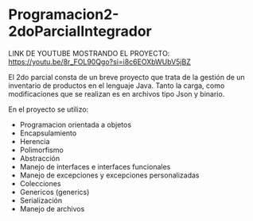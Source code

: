 # Programacion2-2doParcialIntegrador

LINK DE YOUTUBE MOSTRANDO EL PROYECTO: https://youtu.be/8r_FOL90Qgo?si=i8c6EOXbWUbV5jBZ

El 2do parcial consta de un breve proyecto que trata de la gestión de un inventario de productos en el lenguaje Java. Tanto la carga, como modificaciones que se realizan es en archivos tipo Json y binario. 

En el proyecto se utilizo: 
- Programacion orientada a objetos
- Encapsulamiento
- Herencia
- Polimorfismo
- Abstracción
- Manejo de interfaces e interfaces funcionales
- Manejo de excepciones y excepciones personalizadas
- Colecciones
- Genericos (generics)
- Serialización
- Manejo de archivos

